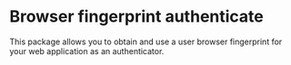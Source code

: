 Browser fingerprint authenticate
================================

This package allows you to obtain and use a user browser fingerprint for your web application as an authenticator.